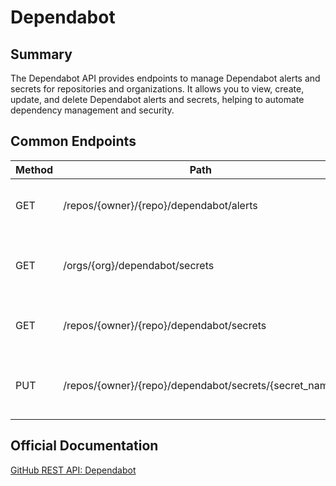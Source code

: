 # Dependabot

## Summary
The Dependabot API provides endpoints to manage Dependabot alerts and secrets for repositories and organizations. It allows you to view, create, update, and delete Dependabot alerts and secrets, helping to automate dependency management and security.

## Common Endpoints

| Method | Path | Description |
|--------|------|-------------|
| GET    | /repos/{owner}/{repo}/dependabot/alerts | List Dependabot alerts for a repository |
| GET    | /orgs/{org}/dependabot/secrets | List Dependabot secrets for an organization |
| GET    | /repos/{owner}/{repo}/dependabot/secrets | List Dependabot secrets for a repository |
| PUT    | /repos/{owner}/{repo}/dependabot/secrets/{secret_name} | Create or update a Dependabot secret for a repository |

## Official Documentation
[GitHub REST API: Dependabot](https://docs.github.com/en/rest/dependabot)